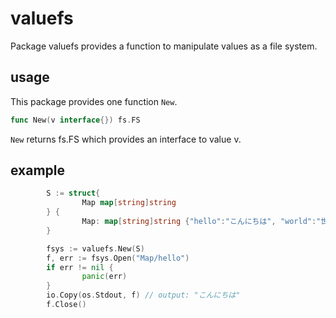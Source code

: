 # valuefs

Package valuefs provides a function to manipulate values as a file system.

## usage
This package provides one function `New`.
```Go
func New(v interface{}) fs.FS
```
`New` returns fs.FS which provides an interface to value v.

## example
```Go
        S := struct{
                Map map[string]string
        } {
                Map: map[string]string {"hello":"こんにちは", "world":"世界"},
        }

        fsys := valuefs.New(S)
        f, err := fsys.Open("Map/hello")
        if err != nil {
                panic(err)
        }
        io.Copy(os.Stdout, f) // output: "こんにちは"
        f.Close()
```
